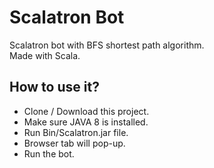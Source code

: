 # Scalatron Bot
Scalatron bot with BFS shortest path algorithm.<br/>
Made with Scala.

## How to use it?
- Clone / Download this project.
- Make sure JAVA 8 is installed.
- Run Bin/Scalatron.jar file.
- Browser tab will pop-up.
- Run the bot.
